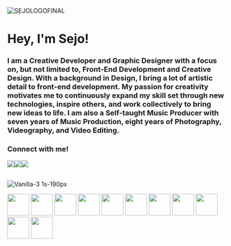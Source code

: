 ![SEJOLOGOFINAL](https://user-images.githubusercontent.com/92968661/166338333-f49a1418-849c-4a17-9cd0-81bf3a290505.png)

# Hey, I'm Sejo!
### I am a Creative Developer and Graphic Designer with a focus on, but not limited to, Front-End Development and Creative Design. With a background in Design, I bring a lot of artistic detail to front-end development. My passion for creativity motivates me to continuously expand my skill set through new technologies, inspire others, and work collectively to bring new ideas to life. I am also a Self-taught Music Producer with seven years of Music Production, eight years of Photography, Videography, and Video Editing.

### Connect with me!
[<img src="https://img.shields.io/badge/LinkedIn-0077B5?style=for-the-badge&logo=linkedin&logoColor=white">](https://www.linkedin.com/in/sejo-basic/)[<img src="https://img.shields.io/badge/Codesandbox-000000?style=for-the-badge&logo=CodeSandbox&logoColor=white">](https://www.codesandbox.io/u/sejobasic/)[<img src="https://img.shields.io/badge/Gmail-D14836?style=for-the-badge&logo=gmail&logoColor=white">](mailto:sejobasicwork@gmail.com)

##

![Vanilla-3 1s-190px](https://user-images.githubusercontent.com/92968661/166342758-065b85a2-18f6-4062-b633-40f52f8e3cde.gif)


<img height="50" src="https://cdn.jsdelivr.net/gh/devicons/devicon/icons/react/react-original-wordmark.svg" /> <img height="50" src="https://cdn.jsdelivr.net/gh/devicons/devicon/icons/javascript/javascript-plain.svg" /> <img height="50" src="https://cdn.jsdelivr.net/gh/devicons/devicon/icons/ruby/ruby-plain-wordmark.svg" /> <img height="50" src="https://cdn.jsdelivr.net/gh/devicons/devicon/icons/rails/rails-plain-wordmark.svg" /> <img height="50" src="https://cdn.jsdelivr.net/gh/devicons/devicon/icons/postgresql/postgresql-plain-wordmark.svg" /> <img height="50" src="https://cdn.jsdelivr.net/gh/devicons/devicon/icons/html5/html5-plain-wordmark.svg" /> <img height="50" src="https://cdn.jsdelivr.net/gh/devicons/devicon/icons/css3/css3-plain-wordmark.svg" /> <img height="50"
src="https://cdn.jsdelivr.net/gh/devicons/devicon/icons/sass/sass-original.svg" /> <img height='50'
src="https://cdn.jsdelivr.net/gh/devicons/devicon/icons/bootstrap/bootstrap-plain-wordmark.svg" /> <img height="50" src="https://cdn.jsdelivr.net/gh/devicons/devicon/icons/photoshop/photoshop-plain.svg" /> <img height="50" src="https://cdn.jsdelivr.net/gh/devicons/devicon/icons/illustrator/illustrator-plain.svg" />







 




<!--
**sejobasic/sejobasic** is a ✨ _special_ ✨ repository because its `README.md` (this file) appears on your GitHub profile.

Here are some ideas to get you started:

- 🔭 I’m currently working on ...
- 🌱 I’m currently learning ...
- 👯 I’m looking to collaborate on ...
- 🤔 I’m looking for help with ...
- 💬 Ask me about ...
- 📫 How to reach me: ...
- 😄 Pronouns: ...
- ⚡ Fun fact: ...
-->

